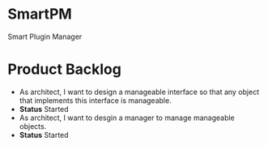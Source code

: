 SmartPM
=======

Smart Plugin Manager

Product Backlog
===============
* As architect, I want to design a manageable interface so that any object that implements this interface is manageable. 
 * <b>Status</b> Started
* As architect, I want to desgin a manager to manage manageable objects.
 * <b>Status</b> Started
 

